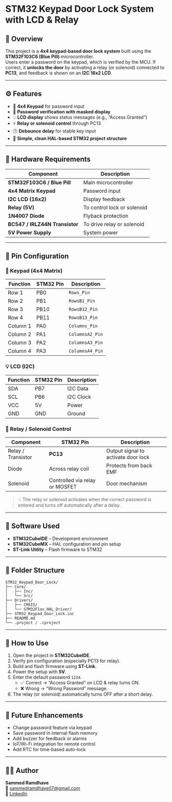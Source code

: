# STM32 Keypad Door Lock System with LCD & Relay

## 📘 Overview
This project is a **4x4 keypad-based door lock system** built using the **STM32F103C6 (Blue Pill)** microcontroller.  
Users enter a password on the keypad, which is verified by the MCU. If correct, it **unlocks the door** by activating a relay (or solenoid) connected to **PC13**, and feedback is shown on an **I2C 16x2 LCD**.

---

## ⚙️ Features
- 🔢 **4x4 Keypad** for password input  
- 🔐 **Password verification with masked display**  
- 💡 **LCD display** shows status messages (e.g., “Access Granted”)  
- ⚡ **Relay or solenoid control** through PC13  
- 🕒 **Debounce delay** for stable key input  
- 🧱 **Simple, clean HAL-based STM32 project structure**

---

## 🧰 Hardware Requirements
| Component | Description |
|------------|-------------|
| **STM32F103C6 / Blue Pill** | Main microcontroller |
| **4x4 Matrix Keypad** | Password input |
| **I2C LCD (16x2)** | Display feedback |
| **Relay (5V)** | To control lock or solenoid |
| **1N4007 Diode** | Flyback protection |
| **BC547 / IRLZ44N Transistor** | To drive relay or solenoid |
| **5V Power Supply** | System power |

---

## 🔌 Pin Configuration

### 🧮 Keypad (4x4 Matrix)
| Function | STM32 Pin | Description |
|-----------|------------|-------------|
| Row 1 | PB0 | `Rows_Pin` |
| Row 2 | PB1 | `RowsB1_Pin` |
| Row 3 | PB10 | `RowsB12_Pin` |
| Row 4 | PB11 | `RowsB13_Pin` |
| Column 1 | PA0 | `Columns_Pin` |
| Column 2 | PA1 | `ColumnsA2_Pin` |
| Column 3 | PA2 | `ColumnsA3_Pin` |
| Column 4 | PA3 | `ColumnsA4_Pin` |

### 💡 LCD (I2C)
| Function | STM32 Pin | Description |
|-----------|------------|-------------|
| SDA | PB7 | I2C Data |
| SCL | PB6 | I2C Clock |
| VCC | 5V | Power |
| GND | GND | Ground |

### 🔐 Relay / Solenoid Control
| Component | STM32 Pin | Description |
|------------|------------|-------------|
| Relay / Transistor | **PC13** | Output signal to activate door lock |
| Diode | Across relay coil | Protects from back EMF |
| Solenoid | Controlled via relay or MOSFET | Door mechanism |

> 💡 The relay or solenoid activates when the correct password is entered and turns off automatically after a delay.

---

## 🧩 Software Used
- **STM32CubeIDE** – Development environment  
- **STM32CubeMX** – HAL configuration and pin setup  
- **ST-Link Utility** – Flash firmware to STM32  

---

## 📁 Folder Structure
```
STM32_Keypad_Door_Lock/
├── Core/
│   ├── Inc/
│   └── Src/
├── Drivers/
│   ├── CMSIS/
│   └── STM32F1xx_HAL_Driver/
├── STM32_Keypad_Door_Lock.ioc
├── README.md
└── .project / .cproject
```

---

## 🚀 How to Use
1. Open the project in **STM32CubeIDE**.  
2. Verify pin configuration (especially PC13 for relay).  
3. Build and flash firmware using **ST-Link**.  
4. Power the setup with **5V**.  
5. Enter the default password `1234`.  
   - ✅ Correct → “Access Granted” on LCD & relay turns ON.  
   - ❌ Wrong → “Wrong Password” message.  
6. The relay (or solenoid) automatically turns OFF after a short delay.

---

## 🧠 Future Enhancements
- Change password feature via keypad  
- Save password in internal flash memory  
- Add buzzer for feedback or alarms  
- IoT/Wi-Fi integration for remote control  
- Add RTC for time-based auto-lock

---

## 👨‍💻 Author
**Sammed Ramdhave**  
📧 [sammedramdhave07@gmail.com](mailto:sammedramdhave07@gmail.com)  
🔗 [LinkedIn](https://www.linkedin.com/in/sammed-ramdhave)

